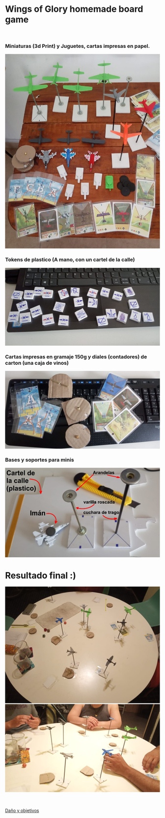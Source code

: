 # Wings of Glory homemade board game 

<br>



### Miniaturas (3d Print) y Juguetes, cartas impresas en papel.
<img src="Imagenes-juego-final/caja-completa.jpeg">
<br>

### Tokens de plastico (A mano, con un cartel de la calle)
<img src="Imagenes-juego-final/tokens-plastico-a-mano.jpeg">
<br>

### Cartas impresas en gramaje 150g y diales (contadores) de carton (una caja de vinos)
<img src="Imagenes-juego-final/contadores-cartas.jpeg">
<br>

### Bases y soportes para minis
<img src="Imagenes-juego-final/soportes-minis.jpeg">
<br>


# Resultado final   :) 
<img src="Imagenes-juego-final/mesa-test.jpeg">
<br>
<img src="Imagenes-juego-final/mesa-test-2.jpeg">

<br><br>
[Daño y objetivos](Damage_and_objs.md)
